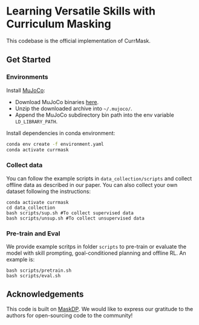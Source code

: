

# Learning Versatile Skills with Curriculum Masking

This codebase is the official implementation of CurrMask.

## Get Started
### Environments

Install [MuJoCo](http://www.mujoco.org/):

* Download MuJoCo binaries [here](https://mujoco.org/download).
* Unzip the downloaded archive into `~/.mujoco/`.
* Append the MuJoCo subdirectory bin path into the env variable `LD_LIBRARY_PATH`.


Install dependencies in conda environment:
```sh
conda env create -f environment.yaml
conda activate currmask
```

### Collect data

You can follow the example scripts in ``data_collection/scripts`` and collect offline data as described in our paper. You can also collect your own dataset following the instructions:
```
conda activate currmask
cd data_collection
bash scripts/sup.sh #To collect supervised data
bash scripts/unsup.sh #To collect unsupervised data
```

### Pre-train and Eval

We provide example scritps in folder ``scripts`` to pre-train or evaluate the model with skill prompting, goal-conditioned planning and offline RL. An example is:
```
bash scripts/pretrain.sh
bash scripts/eval.sh
```
<!-- ## Citation
If you find our work helpful, please cite
```
``` -->

## Acknowledgements
This code is built on [MaskDP](https://github.com/FangchenLiu/MaskDP_public). We would like to express our gratitude to the authors for open-sourcing code to the community!